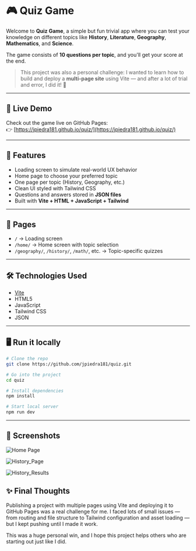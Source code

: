 # 🎮 Quiz Game

Welcome to **Quiz Game**, a simple but fun trivial app where you can test your knowledge on different topics like **History**, **Literature**, **Geography**, **Mathematics**, and **Science**.

The game consists of **10 questions per topic**, and you'll get your score at the end.

> This project was also a personal challenge: I wanted to learn how to build and deploy a **multi-page site** using Vite — and after a lot of trial and error, I did it! 💪

---

## 🚀 Live Demo

Check out the game live on GitHub Pages:  
👉 [https://jpiedra181.github.io/quiz/](https://jpiedra181.github.io/quiz/)

---

## 🧠 Features

- Loading screen to simulate real-world UX behavior
- Home page to choose your preferred topic
- One page per topic (History, Geography, etc.)
- Clean UI styled with Tailwind CSS
- Questions and answers stored in **JSON files**
- Built with **Vite + HTML + JavaScript + Tailwind**

---

## 📂 Pages

- `/` → Loading screen
- `/home/` → Home screen with topic selection
- `/geography/`, `/history/`, `/math/`, etc. → Topic-specific quizzes

---

## 🛠️ Technologies Used

- [Vite](https://vitejs.dev/)
- HTML5
- JavaScript
- Tailwind CSS
- JSON

---

## 🖥️ Run it locally

```bash
# Clone the repo
git clone https://github.com/jpiedra181/quiz.git

# Go into the project
cd quiz

# Install dependencies
npm install

# Start local server
npm run dev
```

---

## 📸 Screenshots

![Home Page](home.png)

![History_Page](history.png)

![History_Results](results.png)

## ✨ Final Thoughts
Publishing a project with multiple pages using Vite and deploying it to GitHub Pages was a real challenge for me. I faced lots of small issues — from routing and file structure to Tailwind configuration and asset loading — but I kept pushing until I made it work.

This was a huge personal win, and I hope this project helps others who are starting out just like I did.
